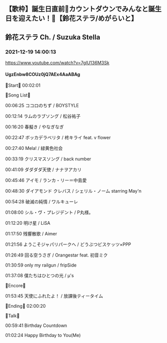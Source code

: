## 【歌枠】誕生日直前🎁カウントダウンでみんなと誕生日を迎えたい！🔔【鈴花ステラ/めがらいと】
## 鈴花ステラ Ch. / Suzuka Stella
### 2021-12-19 14:00:13
https://www.youtube.com/watch?v=7glU136M3Sk
#### UgzEnbw8COUz0jQ7AEx4AaABAg
🔔Start🔔 00:02:01



🔔Song List🔔

00:06:25 ココロのちず / BOYSTYLE

00:12:14 ラムのラブソング / 松谷祐子

00:16:20 春擬き / やなぎなぎ

00:22:47 ボッカデラベリタ / 柊キライ feat. v flower

00:27:40 Mela! / 緑黄色社会

00:33:19 クリスマスソング / back number

00:41:09 ダダダダ天使 / ナナヲアカリ

00:45:46 アイモ / ランカ・リー＝中島愛

00:48:30 ダイアモンド クレバス / シェリル・ノーム starring May'n

00:54:28 破滅の純情 / ワルキューレ

01:08:00 シル・ヴ・プレジデント / P丸様。

01:12:20 明け星 / LiSA

01:17:50 残響散歌 / Aimer

01:21:56 ようこそジャパリパークへ / どうぶつビスケッツ×PPP

01:26:49 回る空うさぎ / Orangestar feat. 初音ミク

01:30:59 only my railgun / fripSide

01:37:08 僕たちはひとつの光 / μ's 



🔔Encore🔔

01:53:45 天使にふれたよ！ / 放課後ティータイム



🔔Ending🔔 02:00:20



🔔Talk🔔

00:59:41 Birthday Countdown

01:02:24 Happy Birthday to You(Me)

